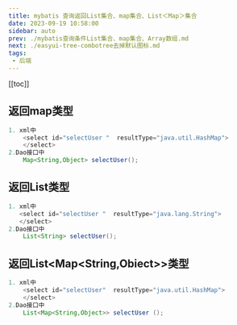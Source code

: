 ```yaml
---
title: mybatis 查询返回List集合、map集合、List＜Map＞集合
date: 2023-09-19 10:58:00
sidebar: auto
prev: ./mybatis查询条件List集合、map集合、Array数组.md
next: ./easyui-tree-combotree去掉默认图标.md
tags: 
 - 后端
---
```

[[toc]]
## 返回map类型
```java
1. xml中
    <select id="selectUser "  resultType="java.util.HashMap">  
    </select>
2.Dao接口中
    Map<String,Object> selectUser();
```

## 返回List类型
```java
1. xml中
   <select id="selectUser "  resultType="java.lang.String">  
   </select>
2.Dao接口中
    List<String> selectUser();
```

## 返回List<Map<String,Obiect>>类型
```java
1. xml中
    <select id="selectUser"  resultType="java.util.HashMap">  
    </select>
2.Dao接口中
    List<Map<String,Object>> selectUser ();
```



